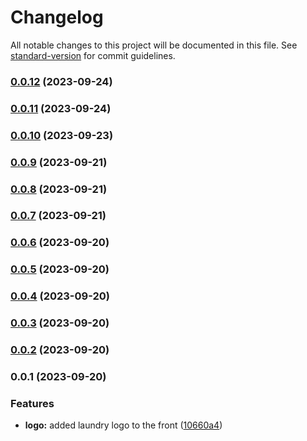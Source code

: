 # Changelog

All notable changes to this project will be documented in this file. See [standard-version](https://github.com/conventional-changelog/standard-version) for commit guidelines.

### [0.0.12](https://github.com/EwertonPSA/Ger-ncia-Lavanderia/compare/v0.0.11...v0.0.12) (2023-09-24)

### [0.0.11](https://github.com/EwertonPSA/Ger-ncia-Lavanderia/compare/v0.0.10...v0.0.11) (2023-09-24)

### [0.0.10](https://github.com/EwertonPSA/Ger-ncia-Lavanderia/compare/v0.0.9...v0.0.10) (2023-09-23)

### [0.0.9](https://github.com/EwertonPSA/Ger-ncia-Lavanderia/compare/v0.0.8...v0.0.9) (2023-09-21)

### [0.0.8](https://github.com/EwertonPSA/Ger-ncia-Lavanderia/compare/v0.0.7...v0.0.8) (2023-09-21)

### [0.0.7](https://github.com/EwertonPSA/Ger-ncia-Lavanderia/compare/v0.0.6...v0.0.7) (2023-09-21)

### [0.0.6](https://github.com/EwertonPSA/Ger-ncia-Lavanderia/compare/v0.0.5...v0.0.6) (2023-09-20)

### [0.0.5](https://github.com/EwertonPSA/Ger-ncia-Lavanderia/compare/v0.0.4...v0.0.5) (2023-09-20)

### [0.0.4](https://github.com/EwertonPSA/Ger-ncia-Lavanderia/compare/v0.0.3...v0.0.4) (2023-09-20)

### [0.0.3](https://github.com/EwertonPSA/Ger-ncia-Lavanderia/compare/v0.0.2...v0.0.3) (2023-09-20)

### [0.0.2](https://github.com/EwertonPSA/Ger-ncia-Lavanderia/compare/v0.0.1...v0.0.2) (2023-09-20)

### 0.0.1 (2023-09-20)


### Features

* **logo:** added laundry logo to the front ([10660a4](https://github.com/EwertonPSA/Ger-ncia-Lavanderia/commit/10660a4fda6aec927cf8f45cf675854d4d1b6279))

